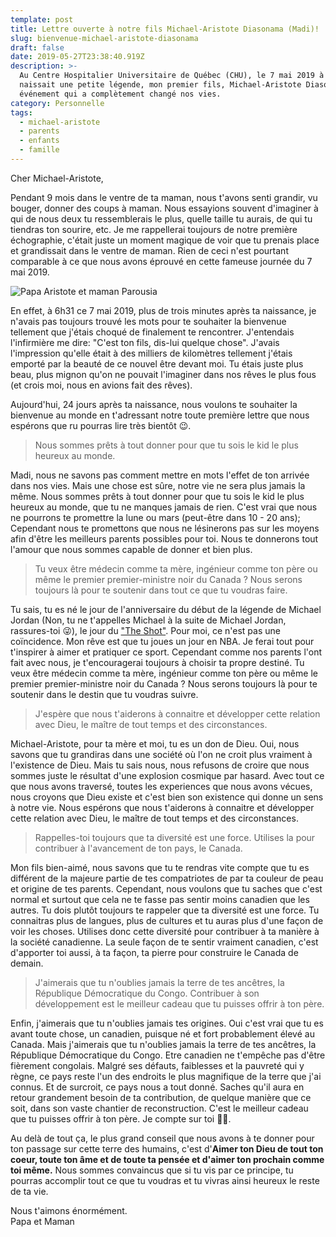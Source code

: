 ```yaml
---
template: post
title: Lettre ouverte à notre fils Michael-Aristote Diasonama (Madi)!
slug: bienvenue-michael-aristote-diasonama
draft: false
date: 2019-05-27T23:38:40.919Z
description: >-
  Au Centre Hospitalier Universitaire de Québec (CHU), le 7 mai 2019 à 6h28,
  naissait une petite légende, mon premier fils, Michael-Aristote Diasonama. Un
  événement qui a complètement changé nos vies.
category: Personnelle
tags:
  - michael-aristote
  - parents
  - enfants
  - famille
---
```

Cher Michael-Aristote,

Pendant 9 mois dans le ventre de ta maman, nous t'avons senti grandir, vu bouger, donner des coups à maman. Nous essayions souvent d'imaginer à qui de nous deux tu ressemblerais le plus, quelle taille tu aurais, de qui tu tiendras ton sourire, etc. Je me rappellerai toujours de notre première échographie, c'était juste un moment magique de voir que tu prenais place et grandissait dans le ventre de maman. Rien de ceci n'est pourtant comparable à ce que nous avons éprouvé en cette fameuse journée du 7 mai 2019.



![](/media/1e8ade26948f4ab0a6841941b843690c.jpg "Papa Aristote et maman Parousia")



En effet, à 6h31 ce 7 mai 2019, plus de trois minutes après ta naissance, je n'avais pas toujours trouvé les mots pour te souhaiter la bienvenue tellement que j'étais choqué de finalement te rencontrer. J'entendais l'infirmière me dire: "C'est ton fils, dis-lui quelque chose". J'avais l'impression qu'elle était à des milliers de kilomètres tellement j'étais emporté par la beauté de ce nouvel être devant moi. Tu étais juste plus beau, plus mignon qu'on ne pouvait l'imaginer dans nos rêves le plus fous (et crois moi, nous en avions fait des rêves).

Aujourd'hui, 24 jours après ta naissance, nous voulons te souhaiter la bienvenue au monde en t'adressant notre toute première lettre que nous espérons que ru pourras lire très bientôt 😉.

> Nous sommes prêts à tout donner pour que tu sois le kid le plus heureux au monde.

Madi, nous ne savons pas comment mettre en mots l'effet de ton arrivée dans nos vies. Mais une chose est sûre, notre vie ne sera plus jamais la même. Nous sommes prêts à tout donner pour que tu sois le kid le plus heureux au monde, que tu ne manques jamais de rien. C'est vrai que nous ne  pourrons te promettre la lune ou mars (peut-être dans 10 - 20 ans); Cependant nous te promettons que nous ne lésinerons pas sur les moyens afin d'être les meilleurs parents possibles pour toi. Nous te donnerons tout l'amour que nous sommes capable de donner et bien plus.

> Tu veux être médecin comme ta mère, ingénieur comme ton père ou même le premier premier-ministre noir du Canada ? Nous serons toujours là pour te soutenir dans tout ce que tu voudras faire.

Tu sais, tu es né le jour de l'anniversaire du début de la légende de Michael Jordan (Non, tu ne t'appelles Michael à la suite de Michael Jordan, rassures-toi 😜), le jour du <a href="https://en.wikipedia.org/wiki/The_Shot" target="_blank" rel="nofollow">"The Shot"</a>. Pour moi, ce n'est pas une coïncidence. Mon rêve est que tu joues un jour en NBA. Je ferai tout pour t'inspirer à aimer et pratiquer ce sport. Cependant comme nos parents l'ont fait avec nous, je t'encouragerai toujours à choisir ta propre destiné. Tu veux être médecin comme ta mère, ingénieur comme ton père ou même le premier premier-ministre noir du Canada ? Nous serons toujours là pour te soutenir dans le destin que tu voudras suivre.

> J'espère que nous t'aiderons à connaitre et développer cette relation avec Dieu, le maître de tout temps et des circonstances.

Michael-Aristote, pour ta mère et moi, tu es un don de Dieu. Oui, nous savons que tu grandiras dans une société où l'on ne croit plus vraiment à l'existence de Dieu. Mais tu sais nous, nous refusons de croire que nous sommes juste le résultat d'une explosion cosmique par hasard. Avec tout ce que nous avons traversé, toutes les experiences que nous avons vécues, nous croyons que Dieu existe et c'est bien son existence qui donne un sens à notre vie. Nous espérons que nous t'aiderons à connaitre et développer cette relation avec Dieu, le maître de tout temps et des circonstances.

> Rappelles-toi toujours que ta diversité est une force. Utilises la pour contribuer à l'avancement de ton pays, le Canada.

Mon fils bien-aimé, nous savons que tu te rendras vite compte que tu es différent de la majeure partie de tes compatriotes de par ta couleur de peau et origine de tes parents. Cependant, nous voulons que tu saches que c'est normal et surtout que cela ne te fasse pas sentir moins canadien que les autres. Tu dois plutôt toujours te rappeler que ta diversité est une force. Tu connaitras plus de langues, plus de cultures et tu auras plus d'une façon de voir les choses. Utilises donc cette diversité pour contribuer à ta manière à la société canadienne. La seule façon de te sentir vraiment canadien, c'est d'apporter toi aussi, à ta façon, ta pierre pour construire le Canada de demain.

> J'aimerais que tu n'oublies jamais la terre de tes ancêtres, la République Démocratique du Congo. Contribuer à son développement est le meilleur cadeau que tu puisses offrir à ton père.

Enfin, j'aimerais que tu n'oublies jamais tes origines. Oui c'est vrai que tu es avant toute chose, un canadien, puisque né et fort probablement élevé au Canada. Mais j'aimerais que tu n'oublies jamais la terre de tes ancêtres, la République Démocratique du Congo. Etre canadien ne t'empêche pas d'être fièrement congolais. Malgré ses défauts, faiblesses et la pauvreté qui y règne, ce pays reste l'un des endroits le plus magnifique de la terre que j'ai connus. Et de surcroit, ce pays nous a tout donné. Saches qu'il aura en retour grandement besoin de ta contribution, de quelque manière que ce soit, dans son vaste chantier de reconstruction. C'est le meilleur cadeau que tu puisses offrir à ton père. Je compte sur toi 💪🏾.

Au delà de tout ça, le plus grand conseil que nous avons à te donner pour ton passage sur cette terre des humains, c'est d'**Aimer ton Dieu de tout ton coeur, toute ton âme et de toute ta pensée et d'aimer ton prochain comme toi même.** Nous sommes convaincus que si tu vis par ce principe, tu pourras accomplir tout ce que tu voudras et tu vivras ainsi heureux le reste de ta vie.

Nous t'aimons énormément. \
Papa et Maman
